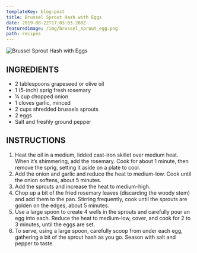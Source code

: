 ```yaml
---
templateKey: blog-post
title: Brussel Sprout Hash with Eggs
date: 2019-08-22T17:03:03.288Z
featuredimage: /img/brussel_sprout_egg.png
path: recipes
---
```

![Brussel Sprout Hash with Eggs](/img/brussel_sprout_egg.png)

## INGREDIENTS

* 2 tablespoons grapeseed or olive oil
* 1 (5-inch) sprig fresh rosemary
* 1⁄4 cup chopped onion
* 1 cloves garlic, minced
* 2 cups shredded brussels sprouts
* 2 eggs
* Salt and freshly ground pepper

## INSTRUCTIONS

1. Heat the oil in a medium, lidded cast-iron skillet over medium heat. When it’s shimmering, add the rosemary. Cook for about 1 minute, then remove the sprig, setting it aside on a plate to cool.
2. Add the onion and garlic and reduce the heat to medium-low. Cook until the onion softens, about 5 minutes.
3. Add the sprouts and increase the heat to medium-high.
4. Chop up a bit of the fried rosemary leaves (discarding the woody stem) and add them to the pan. Stirring frequently, cook until the sprouts are golden on the edges, about 5 minutes.
5. Use a large spoon to create 4 wells in the sprouts and carefully pour an egg into each. Reduce the heat to medium-low, cover, and cook for 2 to 3 minutes, until the eggs are set.
6. To serve, using a large spoon, carefully scoop from under each egg, gathering a bit of the sprout hash as you go. Season with salt and pepper to taste.
